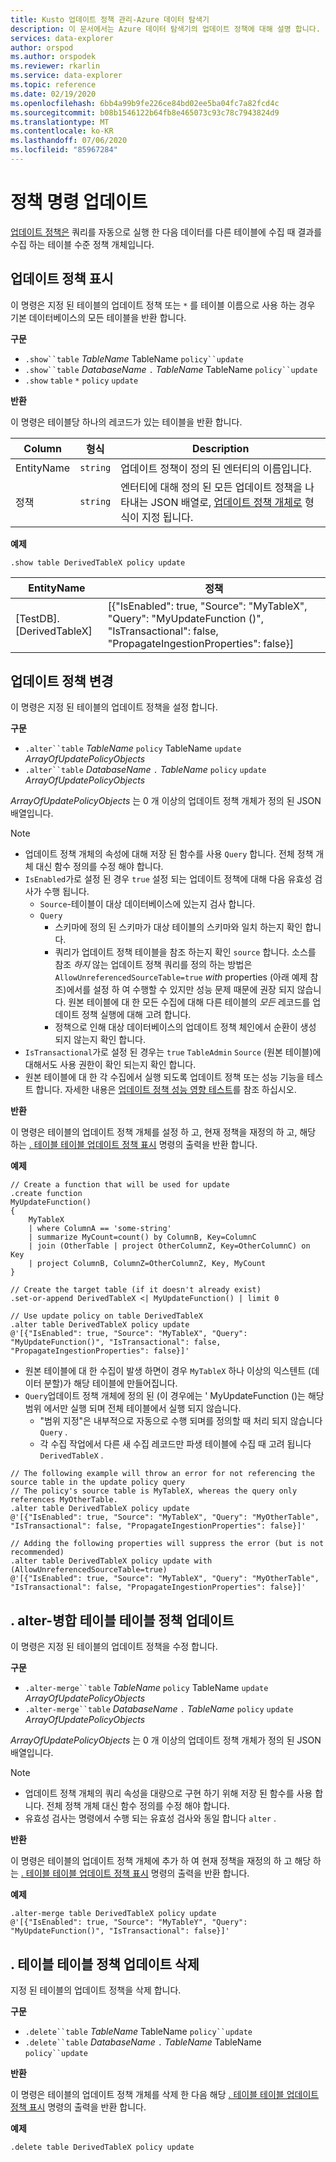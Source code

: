 ```yaml
---
title: Kusto 업데이트 정책 관리-Azure 데이터 탐색기
description: 이 문서에서는 Azure 데이터 탐색기의 업데이트 정책에 대해 설명 합니다.
services: data-explorer
author: orspod
ms.author: orspodek
ms.reviewer: rkarlin
ms.service: data-explorer
ms.topic: reference
ms.date: 02/19/2020
ms.openlocfilehash: 6bb4a99b9fe226ce84bd02ee5ba04fc7a82fcd4c
ms.sourcegitcommit: b08b1546122b64fb8e465073c93c78c7943824d9
ms.translationtype: MT
ms.contentlocale: ko-KR
ms.lasthandoff: 07/06/2020
ms.locfileid: "85967284"
---
```

# <a name="update-policy-command"></a>정책 명령 업데이트

[업데이트 정책은](updatepolicy.md) 쿼리를 자동으로 실행 한 다음 데이터를 다른 테이블에 수집 때 결과를 수집 하는 테이블 수준 정책 개체입니다.

## <a name="show-update-policy"></a>업데이트 정책 표시

이 명령은 지정 된 테이블의 업데이트 정책 또는 `*` 를 테이블 이름으로 사용 하는 경우 기본 데이터베이스의 모든 테이블을 반환 합니다.

**구문**

* `.show``table` *TableName* TableName `policy``update`
* `.show``table` *DatabaseName* `.` *TableName* TableName `policy``update`
* `.show` `table` `*` `policy` `update`

**반환**

이 명령은 테이블당 하나의 레코드가 있는 테이블을 반환 합니다.

|Column    |형식    |Description                                                                                                                                                           |
|----------|--------|----------------------------------------------------------------------------------------------------------------------------------------------------------------------|
|EntityName|`string`|업데이트 정책이 정의 된 엔터티의 이름입니다.                                                                                                                |
|정책  |`string`|엔터티에 대해 정의 된 모든 업데이트 정책을 나타내는 JSON 배열로, [업데이트 정책 개체로](updatepolicy.md#the-update-policy-object) 형식이 지정 됩니다.|

**예제**

```kusto
.show table DerivedTableX policy update 
```

|EntityName        |정책                                                                                                                                    |
|------------------|--------------------------------------------------------------------------------------------------------------------------------------------|
|[TestDB]. [DerivedTableX]|[{"IsEnabled": true, "Source": "MyTableX", "Query": "MyUpdateFunction ()", "IsTransactional": false, "PropagateIngestionProperties": false}]|

## <a name="alter-update-policy"></a>업데이트 정책 변경

이 명령은 지정 된 테이블의 업데이트 정책을 설정 합니다.

**구문**

* `.alter``table` *TableName* `policy` TableName `update` *ArrayOfUpdatePolicyObjects*
* `.alter``table` *DatabaseName* `.` *TableName* `policy` `update` *ArrayOfUpdatePolicyObjects*

*ArrayOfUpdatePolicyObjects* 는 0 개 이상의 업데이트 정책 개체가 정의 된 JSON 배열입니다.

> [!NOTE]
> * 업데이트 정책 개체의 속성에 대해 저장 된 함수를 사용 `Query` 합니다.
   전체 정책 개체 대신 함수 정의를 수정 해야 합니다.
> * `IsEnabled`가로 설정 된 경우 `true` 설정 되는 업데이트 정책에 대해 다음 유효성 검사가 수행 됩니다.
>    * `Source`-테이블이 대상 데이터베이스에 있는지 검사 합니다.
>    * `Query` 
>        * 스키마에 정의 된 스키마가 대상 테이블의 스키마와 일치 하는지 확인 합니다.
>        * 쿼리가 업데이트 정책 테이블을 참조 하는지 확인 `source` 합니다. 
        소스를 참조 *하지* 않는 업데이트 정책 쿼리를 정의 하는 방법은 `AllowUnreferencedSourceTable=true` *with* properties (아래 예제 참조)에서를 설정 하 여 수행할 수 있지만 성능 문제 때문에 권장 되지 않습니다. 원본 테이블에 대 한 모든 수집에 대해 다른 테이블의 *모든* 레코드를 업데이트 정책 실행에 대해 고려 합니다.
 >       * 정책으로 인해 대상 데이터베이스의 업데이트 정책 체인에서 순환이 생성 되지 않는지 확인 합니다.
 > * `IsTransactional`가로 설정 된 경우는 `true` `TableAdmin` `Source` (원본 테이블)에 대해서도 사용 권한이 확인 되는지 확인 합니다.
 > * 원본 테이블에 대 한 각 수집에서 실행 되도록 업데이트 정책 또는 성능 기능을 테스트 합니다. 자세한 내용은 [업데이트 정책 성능 영향 테스트](updatepolicy.md#testing-an-update-policys-performance-impact)를 참조 하십시오.

**반환**

이 명령은 테이블의 업데이트 정책 개체를 설정 하 고, 현재 정책을 재정의 하 고, 해당 하는 [. 테이블 테이블 업데이트 정책 표시](#show-update-policy) 명령의 출력을 반환 합니다.

**예제**

```kusto
// Create a function that will be used for update
.create function 
MyUpdateFunction()
{
    MyTableX
    | where ColumnA == 'some-string'
    | summarize MyCount=count() by ColumnB, Key=ColumnC
    | join (OtherTable | project OtherColumnZ, Key=OtherColumnC) on Key
    | project ColumnB, ColumnZ=OtherColumnZ, Key, MyCount
}

// Create the target table (if it doesn't already exist)
.set-or-append DerivedTableX <| MyUpdateFunction() | limit 0

// Use update policy on table DerivedTableX
.alter table DerivedTableX policy update
@'[{"IsEnabled": true, "Source": "MyTableX", "Query": "MyUpdateFunction()", "IsTransactional": false, "PropagateIngestionProperties": false}]'
```

* 원본 테이블에 대 한 수집이 발생 하면이 경우 `MyTableX` 하나 이상의 익스텐트 (데이터 분할)가 해당 테이블에 만들어집니다.
* `Query`업데이트 정책 개체에 정의 된 (이 경우에는 ' MyUpdateFunction ()는 해당 범위 에서만 실행 되며 전체 테이블에서 실행 되지 않습니다.
  * "범위 지정"은 내부적으로 자동으로 수행 되며를 정의할 때 처리 되지 않습니다 `Query` .
  * 각 수집 작업에서 다른 새 수집 레코드만 파생 테이블에 수집 때 고려 됩니다 `DerivedTableX` .

```kusto
// The following example will throw an error for not referencing the source table in the update policy query
// The policy's source table is MyTableX, whereas the query only references MyOtherTable. 
.alter table DerivedTableX policy update
@'[{"IsEnabled": true, "Source": "MyTableX", "Query": "MyOtherTable", "IsTransactional": false, "PropagateIngestionProperties": false}]'

// Adding the following properties will suppress the error (but is not recommended)
.alter table DerivedTableX policy update with (AllowUnreferencedSourceTable=true)
@'[{"IsEnabled": true, "Source": "MyTableX", "Query": "MyOtherTable", "IsTransactional": false, "PropagateIngestionProperties": false}]'

```

## <a name="alter-merge-table-table-policy-update"></a>. alter-병합 테이블 테이블 정책 업데이트

이 명령은 지정 된 테이블의 업데이트 정책을 수정 합니다.

**구문**

* `.alter-merge``table` *TableName* `policy` TableName `update` *ArrayOfUpdatePolicyObjects*
* `.alter-merge``table` *DatabaseName* `.` *TableName* `policy` `update` *ArrayOfUpdatePolicyObjects*

*ArrayOfUpdatePolicyObjects* 는 0 개 이상의 업데이트 정책 개체가 정의 된 JSON 배열입니다.

> [!NOTE]
> * 업데이트 정책 개체의 쿼리 속성을 대량으로 구현 하기 위해 저장 된 함수를 사용 합니다. 
     전체 정책 개체 대신 함수 정의를 수정 해야 합니다.
> * 유효성 검사는 명령에서 수행 되는 유효성 검사와 동일 합니다 `alter` .

**반환**

이 명령은 테이블의 업데이트 정책 개체에 추가 하 여 현재 정책을 재정의 하 고 해당 하는 [. 테이블 테이블 업데이트 정책 표시](#show-update-policy) 명령의 출력을 반환 합니다.

**예제**

```kusto
.alter-merge table DerivedTableX policy update 
@'[{"IsEnabled": true, "Source": "MyTableY", "Query": "MyUpdateFunction()", "IsTransactional": false}]'  
``` 

## <a name="delete-table-table-policy-update"></a>. 테이블 테이블 정책 업데이트 삭제

지정 된 테이블의 업데이트 정책을 삭제 합니다.

**구문**

* `.delete``table` *TableName* TableName `policy``update`
* `.delete``table` *DatabaseName* `.` *TableName* TableName `policy``update`

**반환**

이 명령은 테이블의 업데이트 정책 개체를 삭제 한 다음 해당 [. 테이블 테이블 업데이트 정책 표시](#show-update-policy) 명령의 출력을 반환 합니다.

**예제**

```kusto
.delete table DerivedTableX policy update 
```
